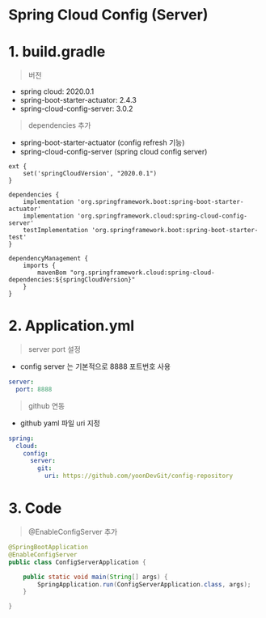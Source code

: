 Spring Cloud Config (Server)
==========

# 1. build.gradle
> 버전  
- spring cloud: 2020.0.1  
- spring-boot-starter-actuator: 2.4.3  
- spring-cloud-config-server: 3.0.2

> dependencies 추가
- spring-boot-starter-actuator (config refresh 기능)
- spring-cloud-config-server (spring cloud config server)

```text
ext {
	set('springCloudVersion', "2020.0.1")
}

dependencies {
	implementation 'org.springframework.boot:spring-boot-starter-actuator' 
	implementation 'org.springframework.cloud:spring-cloud-config-server'
	testImplementation 'org.springframework.boot:spring-boot-starter-test'
}

dependencyManagement {
	imports {
		mavenBom "org.springframework.cloud:spring-cloud-dependencies:${springCloudVersion}"
	}
}
```

# 2. Application.yml

> server port 설정
- config server 는 기본적으로 8888 포트번호 사용

```yaml
server:
  port: 8888
```

> github 연동
- github yaml 파일 uri 지정
```yaml
spring:
  cloud:
    config:
      server:
        git:
          uri: https://github.com/yoonDevGit/config-repository
```
# 3. Code

> @EnableConfigServer 추가
```java
@SpringBootApplication
@EnableConfigServer
public class ConfigServerApplication {

	public static void main(String[] args) {
		SpringApplication.run(ConfigServerApplication.class, args);
	}

}
```